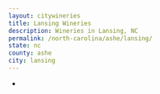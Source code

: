 ```yaml
---
layout: citywineries
title: Lansing Wineries
description: Wineries in Lansing, NC
permalink: /north-carolina/ashe/lansing/
state: nc
county: ashe
city: lansing
---
```

-
